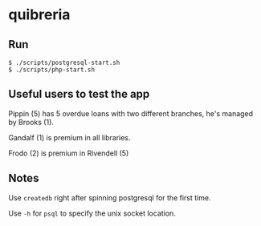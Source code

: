 # quibreria

## Run

```shell
$ ./scripts/postgresql-start.sh
$ ./scripts/php-start.sh
```

## Useful users to test the app

Pippin (5) has 5 overdue loans with two different branches, he's managed by Brooks (1).

Gandalf (1) is premium in all libraries.

Frodo (2) is premium in Rivendell (5)

## Notes

Use `createdb` right after spinning postgresql for the first time.

Use `-h` for `psql` to specify the unix socket location.
